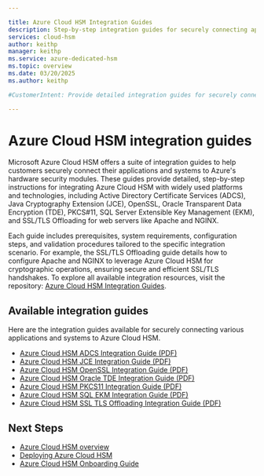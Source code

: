 ```yaml
---

title: Azure Cloud HSM Integration Guides
description: Step-by-step integration guides for securely connecting applications and systems to Azure Cloud HSM.
services: cloud-hsm
author: keithp
manager: keithp
ms.service: azure-dedicated-hsm
ms.topic: overview
ms.date: 03/20/2025
ms.author: keithp

#CustomerIntent: Provide detailed integration guides for securely connecting applications and systems to Azure Cloud HSM.

---
```


# Azure Cloud HSM integration guides

Microsoft Azure Cloud HSM offers a suite of integration guides to help customers securely connect their applications and systems to Azure's hardware security modules. These guides provide detailed, step-by-step instructions for integrating Azure Cloud HSM with widely used platforms and technologies, including Active Directory Certificate Services (ADCS), Java Cryptography Extension (JCE), OpenSSL, Oracle Transparent Data Encryption (TDE), PKCS#11, SQL Server Extensible Key Management (EKM), and SSL/TLS Offloading for web servers like Apache and NGINX.

Each guide includes prerequisites, system requirements, configuration steps, and validation procedures tailored to the specific integration scenario. For example, the SSL/TLS Offloading guide details how to configure Apache and NGINX to leverage Azure Cloud HSM for cryptographic operations, ensuring secure and efficient SSL/TLS handshakes. To explore all available integration resources, visit the repository: [Azure Cloud HSM Integration Guides](https://github.com/microsoft/MicrosoftAzureCloudHSM/tree/main/IntegrationGuides).

## Available integration guides

Here are the integration guides available for securely connecting various applications and systems to Azure Cloud HSM.

- [Azure Cloud HSM ADCS Integration Guide (PDF)](https://github.com/microsoft/MicrosoftAzureCloudHSM/blob/main/IntegrationGuides/Azure%20Cloud%20HSM%20ADCS%20Integration%20Guide.pdf)
- [Azure Cloud HSM JCE Integration Guide (PDF)](https://github.com/microsoft/MicrosoftAzureCloudHSM/blob/main/IntegrationGuides/Azure%20Cloud%20HSM%20JCE%20Integration%20Guide.pdf)
- [Azure Cloud HSM OpenSSL Integration Guide (PDF)](https://github.com/microsoft/MicrosoftAzureCloudHSM/blob/main/IntegrationGuides/Azure%20Cloud%20HSM%20OpenSSL%20Integration%20Guide.pdf)
- [Azure Cloud HSM Oracle TDE Integration Guide (PDF)](https://github.com/microsoft/MicrosoftAzureCloudHSM/blob/main/IntegrationGuides/Azure%20Cloud%20HSM%20Oracle%20TDE%20Integration%20Guide.pdf)
- [Azure Cloud HSM PKCS11 Integration Guide (PDF)](https://github.com/microsoft/MicrosoftAzureCloudHSM/blob/main/IntegrationGuides/Azure%20Cloud%20HSM%20PKCS11%20Integration%20Guide.pdf)
- [Azure Cloud HSM SQL EKM Integration Guide (PDF)](https://github.com/microsoft/MicrosoftAzureCloudHSM/blob/main/IntegrationGuides/Azure%20Cloud%20HSM%20SQL%20EKM%20Integration%20Guide.pdf)
- [Azure Cloud HSM SSL TLS Offloading Integration Guide (PDF)](https://github.com/microsoft/MicrosoftAzureCloudHSM/blob/main/IntegrationGuides/Azure%20Cloud%20HSM%20SSL%20TLS%20Offloading%20Integration%20Guide.pdf)


## Next Steps
- [Azure Cloud HSM overview](overview.md)
- [Deploying Azure Cloud HSM](tutorial-deploy-cloud-hsm.md)
- [Azure Cloud HSM Onboarding Guide](onboarding-guide.md)